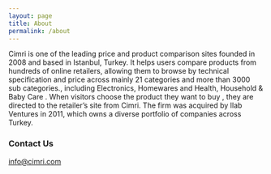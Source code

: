 ```yaml
---
layout: page
title: About
permalink: /about
---
```


Cimri is one of the leading price and product comparison sites founded in 2008 and based in Istanbul, Turkey. It helps users compare products from hundreds of online retailers, allowing them to browse by technical specification and price across mainly 21 categories and more than 3000 sub categories., including Electronics, Homewares and Health, Household & Baby Care . ­When visitors choose the product they want to buy , they are directed to the retailer’s site from Cimri. The firm was acquired by Ilab Ventures in 2011, which owns a diverse portfolio of companies across Turkey.

### Contact Us

[info@cimri.com](mailto:info@cimri.com)